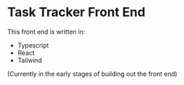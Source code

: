 # Task Tracker Front End

This front end is written in:

- Typescript
- React
- Tailwind

(Currently in the early stages of building out the front end)